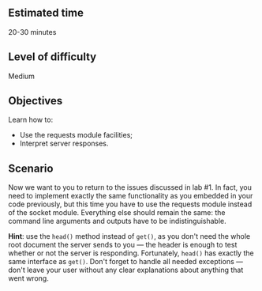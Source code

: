 ## Estimated time
20-30 minutes

## Level of difficulty
Medium

## Objectives
Learn how to:
- Use the requests module facilities;
- Interpret server responses.

## Scenario

Now we want to you to return to the issues discussed in lab #1. In fact, you need to implement exactly the same functionality as you embedded in your code previously, but this time you have to use the requests module instead of the socket module. Everything else should remain the same: the command line arguments and outputs have to be indistinguishable.

__Hint__: use the `head()` method instead of `get()`, as you don't need the whole root document the server sends to you — the header is enough to test whether or not the server is responding. Fortunately, `head()` has exactly the same interface as `get()`. Don't forget to handle all needed exceptions — don't leave your user without any clear explanations about anything that went wrong.